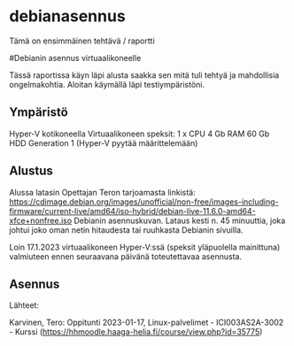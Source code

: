 # debianasennus
Tämä on ensimmäinen tehtävä / raportti


#Debianin asennus virtuaalikoneelle

Tässä raportissa käyn läpi alusta saakka sen mitä tuli tehtyä ja mahdollisia ongelmakohtia. Aloitan käymällä läpi testiympäristöni.

## Ympäristö

Hyper-V kotikoneella
Virtuaalikoneen speksit:
1 x CPU
4 Gb RAM
60 Gb HDD
Generation 1 (Hyper-V pyytää määrittelemään)

## Alustus
Alussa latasin Opettajan Teron tarjoamasta linkistä: https://cdimage.debian.org/images/unofficial/non-free/images-including-firmware/current-live/amd64/iso-hybrid/debian-live-11.6.0-amd64-xfce+nonfree.iso Debianin asennuskuvan.
Lataus kesti n. 45 minuuttia, joka johtui joko oman netin hitaudesta tai ruuhkasta Debianin sivuilla.

Loin 17.1.2023 virtuaalikoneen Hyper-V:ssä (speksit yläpuolella mainittuna) valmiuteen ennen seuraavana päivänä toteutettavaa asennusta.

## Asennus


Lähteet:

Karvinen, Tero: Oppitunti 2023-01-17, Linux-palvelimet - ICI003AS2A-3002 - Kurssi
(https://hhmoodle.haaga-helia.fi/course/view.php?id=35775)
